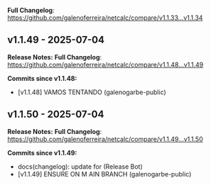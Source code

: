 **Full Changelog**: https://github.com/galenoferreira/netcalc/compare/v1.1.33...v1.1.34
## v1.1.49 - 2025-07-04

**Release Notes:**
  **Full Changelog**: https://github.com/galenoferreira/netcalc/compare/v1.1.48...v1.1.49

**Commits since v1.1.48:**
- [v1.1.48] VAMOS TENTANDO (galenogarbe-public)
## v1.1.50 - 2025-07-04

**Release Notes:**
  **Full Changelog**: https://github.com/galenoferreira/netcalc/compare/v1.1.49...v1.1.50

**Commits since v1.1.49:**
- docs(changelog): update for (Release Bot)
- [v1.1.49] ENSURE ON M AIN BRANCH (galenogarbe-public)
